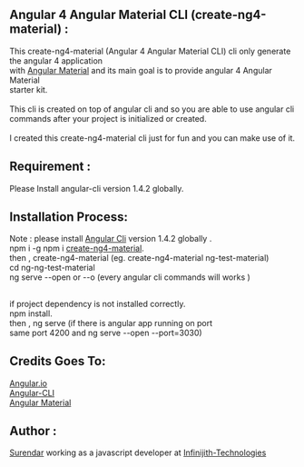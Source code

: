 ## Angular 4 Angular Material CLI (create-ng4-material) :

  This create-ng4-material (Angular 4 Angular Material CLI) cli only generate the angular 4 application <br/>
  with [Angular Material](https://material.angular.io/) and its main goal is to provide angular 4 Angular Material <br/>
  starter kit.<br/>
  <br/>
  This cli is created on top of angular cli and so you are able to use angular cli commands after your 
  project is initialized or created.<br/>
  <br/>
  I created this create-ng4-material cli just for fun and you can make use of it.
  <br/>
## Requirement :
   Please Install angular-cli version 1.4.2 globally.<br/>
    
## Installation Process:
  Note : please install [Angular Cli](https://cli.angular.io/) version 1.4.2 globally .<br/>
  npm i -g npm i [create-ng4-material](https://www.npmjs.com/package/create-ng4-material).<br/>
  then , create-ng4-material <name-of-the-project-directory-name> (eg. create-ng4-material ng-test-material)<br/>
  cd ng-ng-test-material <br/>
  ng serve --open or --o (every angular cli commands will works )<br/>
##
  if project dependency is not installed correctly.<br/>
  npm install.<br/>
  then , ng serve (if there is angular app running on port <br/>
  same port 4200 and ng serve --open --port=3030)<br/>
    
## Credits Goes To:
  [Angular.io](https://angular.io/)<br/>
  [Angular-CLI](https://cli.angular.io/)<br/>
  [Angular Material](https://material.angular.io/])<br/>

## Author :
[Surendar](https://in.linkedin.com/in/surendar-dreamchaser-b12376b3)  working  as a javascript developer
at [Infinijith-Technologies](http://infinijith.com/)
